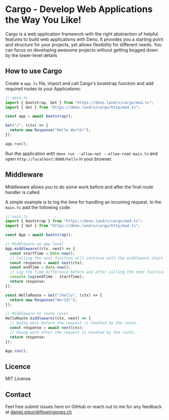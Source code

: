 # Cargo - Develop Web Applications the Way You Like!

Cargo is a web application framework with the right abstraction of helpful
features to build web applications with Deno. It provides you a starting point
and structure for your projects, yet allows flexibility for different needs. You
can focus on developing awesome projects without getting bogged down by the
lower-level details

## How to use Cargo

Create a `app.ts` file, import and call Cargo's bootstrap function and add
required routes to your Applications:

```ts
// main.ts
import { bootstrap, Get } from "https://deno.land/x/cargo/mod.ts";
import { Get } from "https://deno.land/x/cargo/http/mod.ts";

const app = await bootstrap();

Get("/", (ctx) => {
  return new Response("Hello World!");
});

app.run();
```

Run the application with `deno run --allow-net --allow-read main.ts` and open
`http://localhost:8000/hello` in your browser.

## Middleware

Middleware allows you to do some work before and after the final route handler
is called.

A simple example is to log the time for handling an incoming request. In the
`main.ts` add the following code:

```ts
// main.ts
import { bootstrap } from "https://deno.land/x/cargo/mod.ts";
import { Get } from "https://deno.land/x/cargo/http/mod.ts";

const App = await bootstrap();

// Middleware on app level
App.middleware((ctx, next) => {
  const startTime = Date.now();
  // Calling the next function will continue with the middleware chain and wait for the response.
  const response = await next(ctx);
  const endTime = Date.now();
  // Log the time difference before and after calling the next function ms.
  console.log(endTime - startTime);
  return response;
});

const HelloRoute = Get("/hello", (ctx) => {
  return new Response("World!");
});

// Middleware on route level
HelloRoute.middleware((ctx, next) => {
  // Doing work before the request is handled by the route.
  const response = await next(ctx);
  // Doing work after the request is handled by the route.
  return response;
});

App.run();
```

## Licence

MIT License

## Contact

Feel free submit issues here on GitHub or reach out to me for any feedback at
<daniel.steuri@flowingones.ch>
